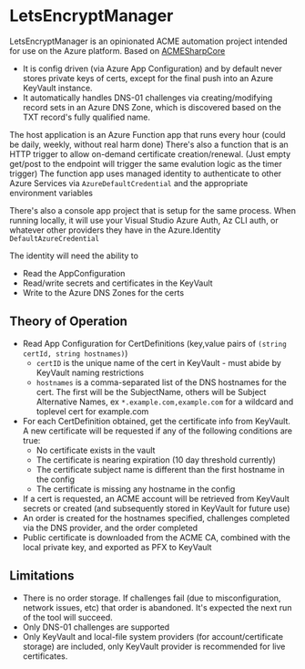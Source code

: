 # LetsEncryptManager

LetsEncryptManager is an opinionated ACME automation project intended for use on the Azure platform. Based on [ACMESharpCore](https://github.com/PKISharp/ACMESharpCore)

 - It is config driven (via Azure App Configuration) and by default never stores private keys of certs, except for the final push into an Azure KeyVault instance. 
 - It automatically handles DNS-01 challenges via creating/modifying record sets in an Azure DNS Zone, which is discovered based on the TXT record's fully qualified name.

The host application is an Azure Function app that runs every hour (could be daily, weekly, without real harm done)
There's also a function that is an HTTP trigger to allow on-demand certificate creation/renewal. (Just empty get/post to the endpoint will trigger the same evalution logic as the timer trigger)
The function app uses managed identity to authenticate to other Azure Services via `AzureDefaultCredential` and the appropriate environment variables

There's also a console app project that is setup for the same process. When running locally, it will use your Visual Studio Azure Auth, Az CLI auth, or whatever other providers they have in the Azure.Identity `DefaultAzureCredential` 

The identity will need the ability to 
 - Read the AppConfiguration
 - Read/write secrets and certificates in the KeyVault
 - Write to the Azure DNS Zones for the certs

## Theory of Operation
 - Read App Configuration for CertDefinitions (key,value pairs of `(string certId, string hostnames)`)
    - `certID` is the unique name of the cert in KeyVault - must abide by KeyVault naming restrictions
    - `hostnames` is a comma-separated list of the DNS hostnames for the cert. The first will be the SubjectName, others will be Subject Alternative Names, ex `*.example.com,example.com` for a wildcard and toplevel cert for example.com
 - For each CertDefinition obtained, get the certificate info from KeyVault. A new certificate will be requested if any of the following conditions are true:
    - No certificate exists in the vault
    - The certificate is nearing expiration (10 day threshold currently)
    - The certificate subject name is different than the first hostname in the config
    - The certificate is missing any hostname in the config
 - If a cert is requested, an ACME account will be retrieved from KeyVault secrets or created (and subsequently stored in KeyVault for future use)
 - An order is created for the hostnames specified, challenges completed via the DNS provider, and the order completed
 - Public certificate is downloaded from the ACME CA, combined with the local private key, and exported as PFX to KeyVault

## Limitations
 - There is no order storage. If challenges fail (due to misconfiguration, network issues, etc) that order is abandoned. It's expected the next run of the tool will succeed.
 - Only DNS-01 challenges are supported
 - Only KeyVault and local-file system providers (for account/certificate storage) are included, only KeyVault provider is recommended for live certificates.